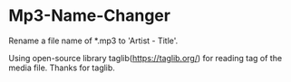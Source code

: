 # Mp3-Name-Changer

Rename a file name of *.mp3 to 'Artist - Title'.

Using open-source library taglib(https://taglib.org/) for reading tag of the media file. Thanks for taglib.
